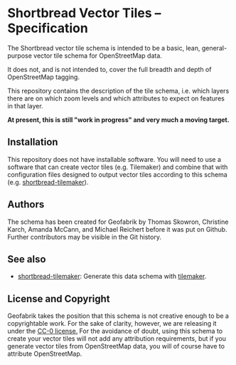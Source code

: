 # Shortbread Vector Tiles – Specification

The Shortbread vector tile schema is intended to be a basic, lean, general-purpose vector tile schema for OpenStreetMap data.

It does not, and is not intended to, cover the full breadth and depth of OpenStreetMap tagging.

This repository contains the description of the tile schema, i.e. which layers there
are on which zoom levels and which attributes to expect on features in that layer.

**At present, this is still "work in progress" and very much a moving target.**

## Installation

This repository does not have installable software. You will need to use a software
that can create vector tiles (e.g. Tilemaker) and combine that with configuration files
designed to output vector tiles according to this schema (e.g. [shortbread-tilemaker](https://github.com/geofabrik/shortbread-tilemaker)).

## Authors

The schema has been created for Geofabrik by Thomas Skowron, Christine Karch,
Amanda McCann, and Michael Reichert before it was put on Github. Further contributors
may be visible in the Git history.

## See also

* [shortbread-tilemaker](https://github.com/geofabrik/shortbread-tilemaker): Generate this data schema with [tilemaker](https://tilemaker.org/).

## License and Copyright

Geofabrik takes the position that this schema is not creative enough to be a copyrightable
work. For the sake of clarity, however, we are releasing it under the [CC-0 license.](./LICENSE.md)
For the avoidance of doubt, using this schema to create your vector tiles will not add any attribution
requirements, but if you generate vector tiles from OpenStreetMap data, you will of course have
to attribute OpenStreetMap.
